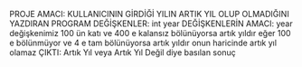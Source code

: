 PROJE AMACI: KULLANICININ GİRDİĞİ YILIN ARTIK YIL OLUP OLMADIĞINI YAZDIRAN PROGRAM
DEĞİŞKENLER: int year
DEĞİŞKENLERİN AMACI: year değişkenimiz 100 ün katı ve 400 e kalansız bölünüyorsa artık yıldır eğer 100 e bölünmüyor ve 4 e tam bölünüyorsa artık yıldır
                     onun haricinde artık yıl olamaz 
ÇIKTI: Artık Yıl veya  Artık Yıl Değil diye basılan sonuç